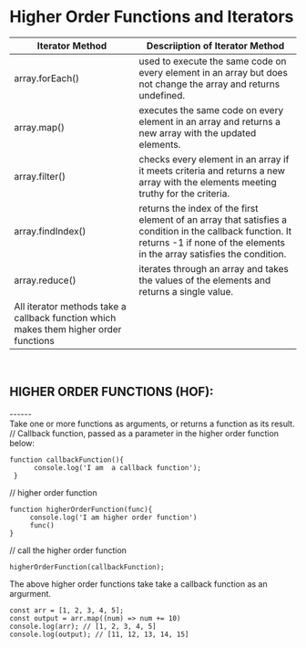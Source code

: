 # Higher Order Functions and Iterators <br>

| Iterator Method | Descriiption of Iterator Method|
|---|---|
| array.forEach() | used to execute the same code on every element in an array but does not change the array and returns undefined. |
| array.map() | executes the same code on every element in an array and returns a new array with the updated elements. |
| array.filter() | checks every element in an array if it meets criteria and returns a new array with the elements meeting truthy for the criteria. |
| array.findIndex() | returns the index of the first element of an array that satisfies a condition in the callback function. It returns -1 if none of the elements in the array satisfies the condition. |
| array.reduce() | iterates through an array and takes the values of the elements and returns a single value. |
| All iterator methods take a callback function which makes them higher order functions  |
<br>

## HIGHER ORDER FUNCTIONS (HOF): <br>

------<br>
Take one or more functions as arguments, or returns a function as its result.<br>
// Callback function, passed as a parameter in the higher order function below:<br>

    function callbackFunction(){
          console.log('I am  a callback function');
     }
// higher order function<br>

    function higherOrderFunction(func){
         console.log('I am higher order function')
         func()
    }
// call the higher order function<br>

    higherOrderFunction(callbackFunction);
The above higher order functions take take a callback function as an argurment.<br>

    const arr = [1, 2, 3, 4, 5];
    const output = arr.map((num) => num += 10)
    console.log(arr); // [1, 2, 3, 4, 5]
    console.log(output); // [11, 12, 13, 14, 15]


